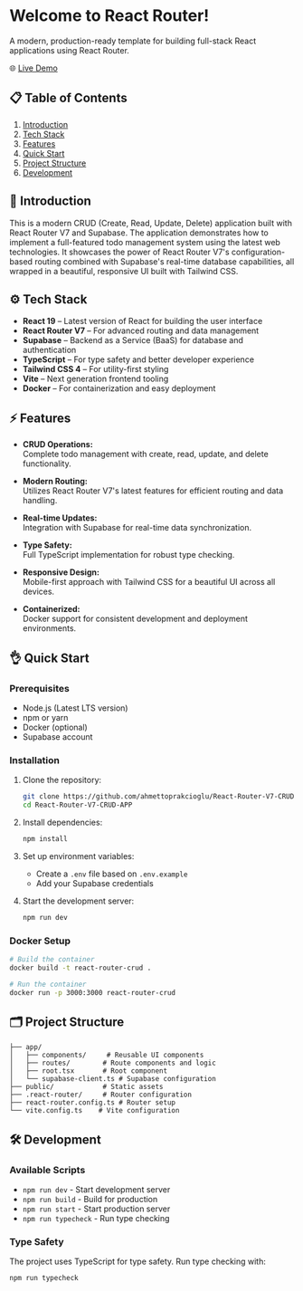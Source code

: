 # Welcome to React Router!

A modern, production-ready template for building full-stack React applications using React Router.

🌐 [Live Demo](https://react-router-v7-crud-app-chi.vercel.app/)

## 📋 Table of Contents

1. [Introduction](#introduction)
2. [Tech Stack](#tech-stack)
3. [Features](#features)
4. [Quick Start](#quick-start)
5. [Project Structure](#project-structure)
6. [Development](#development)

## 🚀 Introduction

This is a modern CRUD (Create, Read, Update, Delete) application built with React Router V7 and Supabase. The application demonstrates how to implement a full-featured todo management system using the latest web technologies. It showcases the power of React Router V7's configuration-based routing combined with Supabase's real-time database capabilities, all wrapped in a beautiful, responsive UI built with Tailwind CSS.

## ⚙️ Tech Stack

- **React 19** – Latest version of React for building the user interface
- **React Router V7** – For advanced routing and data management
- **Supabase** – Backend as a Service (BaaS) for database and authentication
- **TypeScript** – For type safety and better developer experience
- **Tailwind CSS 4** – For utility-first styling
- **Vite** – Next generation frontend tooling
- **Docker** – For containerization and easy deployment

## ⚡️ Features

- **CRUD Operations:**  
  Complete todo management with create, read, update, and delete functionality.
  
- **Modern Routing:**  
  Utilizes React Router V7's latest features for efficient routing and data handling.

- **Real-time Updates:**  
  Integration with Supabase for real-time data synchronization.

- **Type Safety:**  
  Full TypeScript implementation for robust type checking.

- **Responsive Design:**  
  Mobile-first approach with Tailwind CSS for a beautiful UI across all devices.

- **Containerized:**  
  Docker support for consistent development and deployment environments.

## 👌 Quick Start

### Prerequisites

- Node.js (Latest LTS version)
- npm or yarn
- Docker (optional)
- Supabase account

### Installation

1. Clone the repository:
   ```bash
   git clone https://github.com/ahmettoprakcioglu/React-Router-V7-CRUD-APP.git
   cd React-Router-V7-CRUD-APP
   ```

2. Install dependencies:
   ```bash
   npm install
   ```

3. Set up environment variables:
   - Create a `.env` file based on `.env.example`
   - Add your Supabase credentials

4. Start the development server:
   ```bash
   npm run dev
   ```

### Docker Setup

```bash
# Build the container
docker build -t react-router-crud .

# Run the container
docker run -p 3000:3000 react-router-crud
```

## 🗂 Project Structure

```
├── app/
│   ├── components/     # Reusable UI components
│   ├── routes/        # Route components and logic
│   ├── root.tsx       # Root component
│   └── supabase-client.ts # Supabase configuration
├── public/            # Static assets
├── .react-router/     # Router configuration
├── react-router.config.ts # Router setup
└── vite.config.ts    # Vite configuration
```

## 🛠 Development

### Available Scripts

- `npm run dev` - Start development server
- `npm run build` - Build for production
- `npm run start` - Start production server
- `npm run typecheck` - Run type checking

### Type Safety

The project uses TypeScript for type safety. Run type checking with:
```bash
npm run typecheck
```
